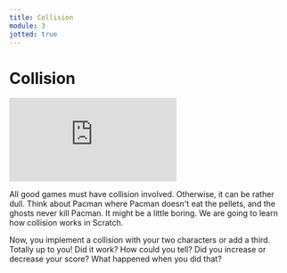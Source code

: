 ```yaml
---
title: Collision
module: 3
jotted: true
---
```


# Collision

<div class="embed-responsive embed-responsive-16by9"><iframe class="embed-responsive-item" src="https://www.youtube.com/embed/OJh5FM1zN84" frameborder="0" allowfullscreen></iframe></div>

All good games must have collision involved. Otherwise, it can be rather dull.  Think about Pacman where Pacman doesn't eat the pellets, and the ghosts never kill Pacman.  It might be a little boring. We are going to learn how collision works in Scratch.

Now, you implement a collision with your two characters or add a third.  Totally up to you!  Did it work? How could you tell? Did you increase or decrease your score?  What happened when you did that?